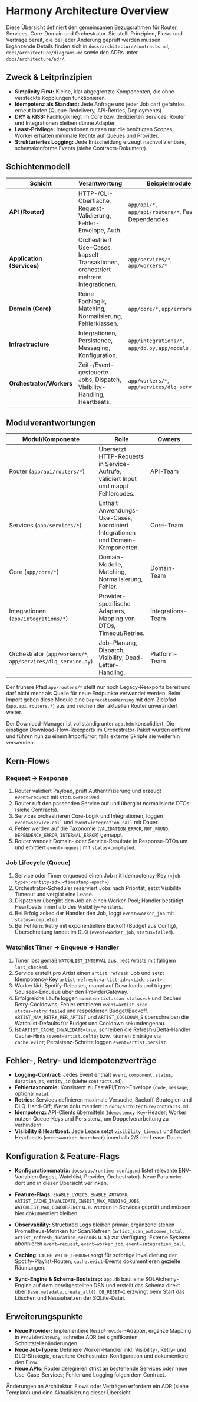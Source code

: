 # Harmony Architecture Overview

Diese Übersicht definiert den gemeinsamen Bezugsrahmen für Router, Services, Core-Domain und Orchestrator. Sie stellt Prinzipien, Flows und Verträge bereit, die bei jeder Änderung geprüft werden müssen. Ergänzende Details finden sich in `docs/architecture/contracts.md`, `docs/architecture/diagrams.md` sowie den ADRs unter `docs/architecture/adr/`.

## Zweck & Leitprinzipien

- **Simplicity First:** Kleine, klar abgegrenzte Komponenten, die ohne versteckte Kopplungen funktionieren.
- **Idempotenz als Standard:** Jede Anfrage und jeder Job darf gefahrlos erneut laufen (Queue-Redelivery, API-Retries, Deployments).
- **DRY & KISS:** Fachlogik liegt im Core bzw. dedizierten Services; Router und Integrationen bleiben dünne Adapter.
- **Least-Privilege:** Integrationen nutzen nur die benötigten Scopes, Worker erhalten minimale Rechte auf Queues und Provider.
- **Strukturiertes Logging:** Jede Entscheidung erzeugt nachvollziehbare, schemakonforme Events (siehe Contracts-Dokument).

## Schichtenmodell

| Schicht                    | Verantwortung                                                                      | Beispielmodule                                         | Anti-Patterns                                                 |
| -------------------------- | ---------------------------------------------------------------------------------- | ------------------------------------------------------ | ------------------------------------------------------------- |
| **API (Router)**           | HTTP-/CLI-Oberfläche, Request-Validierung, Fehler-Envelope, Auth.                  | `app/api/*`, `app/api/routers/*`, FastAPI Dependencies | Business-Logik, Direktzugriff auf Datenbank oder Provider     |
| **Application (Services)** | Orchestriert Use-Cases, kapselt Transaktionen, orchestriert mehrere Integrationen. | `app/services/*`, `app/workers/*`                      | Zustandsbehaftete globale Variablen, direkte Response-Objekte |
| **Domain (Core)**          | Reine Fachlogik, Matching, Normalisierung, Fehlerklassen.                          | `app/core/*`, `app/errors.py`                          | Provider-spezifische DTOs, Side-Effects                       |
| **Infrastructure**         | Integrationen, Persistence, Messaging, Konfiguration.                              | `app/integrations/*`, `app/db.py`, `app/models.py`     | Domain-Logik in Adapter verschieben                           |
| **Orchestrator/Workers**   | Zeit-/Event-gesteuerte Jobs, Dispatch, Visibility-Handling, Heartbeats.            | `app/workers/*`, `app/services/dlq_service.py`         | API-Calls ohne Idempotenz, ungeplante Retries                 |

## Modulverantwortungen

| Modul/Komponente                                              | Rolle                                                                              | Owners            | Qualitätskriterien                                                         |
| ------------------------------------------------------------- | ---------------------------------------------------------------------------------- | ----------------- | -------------------------------------------------------------------------- |
| Router (`app/api/routers/*`)                                  | Übersetzt HTTP-Requests in Service-Aufrufe, validiert Input und mappt Fehlercodes. | API-Team          | FastAPI-Schemata gepflegt, kein Datenbankzugriff, Logging `event=request`. |
| Services (`app/services/*`)                                   | Enthält Anwendungs-Use-Cases, koordiniert Integrationen und Domain-Komponenten.    | Core-Team         | Idempotente Methoden, Transaktionsgrenzen dokumentiert, Retry-fähig.       |
| Core (`app/core/*`)                                           | Domain-Modelle, Matching, Normalisierung, Fehler.                                  | Domain-Team       | Reine Funktionen, deterministische Tests, keine Provider-Aufrufe.          |
| Integrationen (`app/integrations/*`)                          | Provider-spezifische Adapters, Mapping von DTOs, Timeout/Retries.                  | Integrations-Team | Logging `event=integration_call`, Fehler auf Taxonomie gemappt.            |
| Orchestrator (`app/workers/*`, `app/services/dlq_service.py`) | Job-Planung, Dispatch, Visibility, Dead-Letter-Handling.                           | Platform-Team     | Lease-Verträge eingehalten, Heartbeat-Events, DLQ gepflegt.                |

Der frühere Pfad `app/routers/*` stellt nur noch Legacy-Reexports bereit und darf nicht mehr als Quelle für neue Endpunkte verwendet werden. Beim Import geben diese Module eine `DeprecationWarning` mit dem Zielpfad (`app.api.routers.*`) aus und reichen den aktuellen Router unverändert weiter.

Der Download-Manager ist vollständig unter `app.hdm` konsolidiert. Die einstigen Download-Flow-Reexports im Orchestrator-Paket wurden entfernt und führen nun zu einem ImportError, falls externe Skripte sie weiterhin verwenden.

## Kern-Flows

### Request → Response

1. Router validiert Payload, prüft Authentifizierung und erzeugt `event=request` mit `status=received`.
2. Router ruft den passenden Service auf und übergibt normalisierte DTOs (siehe Contracts).
3. Services orchestrieren Core-Logik und Integrationen, loggen `event=service.call` und `event=integration_call` mit Dauer.
4. Fehler werden auf die Taxonomie (`VALIDATION_ERROR`, `NOT_FOUND`, `DEPENDENCY_ERROR`, `INTERNAL_ERROR`) gemappt.
5. Router wandelt Domain- oder Service-Resultate in Response-DTOs um und emittiert `event=request` mit `status=completed`.

### Job Lifecycle (Queue)

1. Service oder Timer enqueued einen Job mit Idempotency-Key (`<job-type>:<entity-id>:<timestamp-epoch>`).
2. Orchestrator-Scheduler reserviert Jobs nach Priorität, setzt Visibility Timeout und vergibt eine Lease.
3. Dispatcher übergibt den Job an einen Worker-Pool; Handler bestätigt Heartbeats innerhalb des Visibility-Fensters.
4. Bei Erfolg acked der Handler den Job, loggt `event=worker_job` mit `status=completed`.
5. Bei Fehlern: Retry mit exponentiellem Backoff (Budget aus Config), Überschreitung landet im DLQ (`event=worker_job`, `status=failed`).

### Watchlist Timer → Enqueue → Handler

1. Timer löst gemäß `WATCHLIST_INTERVAL` aus, liest Artists mit fälligem `last_checked`.
2. Service erstellt pro Artist einen `artist_refresh`-Job und setzt Idempotency-Key `artist-refresh:<artist-id>:<tick-start>`.
3. Worker lädt Spotify-Releases, mappt auf Downloads und triggert Soulseek-Enqueue über den ProviderGateway.
4. Erfolgreiche Läufe loggen `event=artist.scan status=ok` und löschen Retry-Cooldowns; Fehler emittieren `event=artist.scan status=retry|failed` und respektieren Budget/Backoff. `ARTIST_MAX_RETRY_PER_ARTIST` und `ARTIST_COOLDOWN_S` überschreiben die Watchlist-Defaults für Budget und Cooldown sekundengenau.
5. Ist `ARTIST_CACHE_INVALIDATE=true`, schreiben die Refresh-/Delta-Handler Cache-Hints (`event=artist.delta`) bzw. räumen Einträge via `cache.evict`; Persistenz-Schritte loggen `event=artist.persist`.

## Fehler-, Retry- und Idempotenzverträge

- **Logging-Contract:** Jedes Event enthält `event`, `component`, `status`, `duration_ms`, `entity_id` (siehe `contracts.md`).
- **Fehlertaxonomie:** Konsistent zu FastAPI/Error-Envelope (`code`, `message`, optional `meta`).
- **Retries:** Services definieren maximale Versuche, Backoff-Strategien und DLQ-Hand-Off; Werte dokumentiert in `docs/architecture/contracts.md`.
- **Idempotenz:** API-Clients übermitteln `Idempotency-Key`-Header; Worker nutzen Queue-Keys und Persistenz, um Doppelverarbeitung zu verhindern.
- **Visibility & Heartbeat:** Jede Lease setzt `visibility_timeout` und fordert Heartbeats (`event=worker.heartbeat`) innerhalb 2/3 der Lease-Dauer.

## Konfiguration & Feature-Flags

- **Konfigurationsmatrix:** `docs/ops/runtime-config.md` listet relevante ENV-Variablen (Ingest, Watchlist, Provider, Orchestrator). Neue Parameter dort und in dieser Übersicht verlinken.
- **Feature-Flags:** `ENABLE_LYRICS`, `ENABLE_ARTWORK`, `ARTIST_CACHE_INVALIDATE`, `INGEST_MAX_PENDING_JOBS`, `WATCHLIST_MAX_CONCURRENCY` u. a. werden in Services geprüft und müssen hier dokumentiert bleiben.
- **Observability:** Structured Logs bleiben primär; ergänzend stehen Prometheus-Metriken für Scan/Refresh (`artist_scan_outcomes_total`, `artist_refresh_duration_seconds` u. a.) zur Verfügung. Externe Systeme abonnieren `event=request`, `event=worker_job`, `event=integration_call`.
- **Caching:** `CACHE_WRITE_THROUGH` sorgt für sofortige Invalidierung der Spotify-Playlist-Routen; `cache.evict`-Events dokumentieren gezielte Räumungen.


- **Sync-Engine & Schema-Bootstrap:** `app.db` baut eine SQLAlchemy-Engine auf dem bereitgestellten DSN und erstellt das Schema direkt über `Base.metadata.create_all()`. `DB_RESET=1` erzwingt beim Start das Löschen und Neuaufsetzen der SQLite-Datei.

## Erweiterungspunkte

- **Neue Provider:** Implementiere `MusicProvider`-Adapter, ergänze Mapping in `ProviderGateway`, schreibe ADR bei signifikanten Schnittstellenänderungen.
- **Neue Job-Typen:** Definiere Worker-Handler inkl. Visibility-, Retry- und DLQ-Strategie, erweitere Orchestrator-Konfiguration und dokumentiere den Flow.
- **Neue APIs:** Router delegieren strikt an bestehende Services oder neue Use-Case-Services; Fehler und Logging folgen dem Contract.

Änderungen an Architektur, Flows oder Verträgen erfordern ein ADR (siehe Template) und eine Aktualisierung dieser Übersicht.
